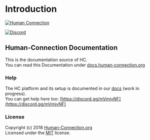# Introduction

 [![Human Connection](https://human-connection.org/wp-content/uploads/2017/11/human-connection-logo.svg)](https://human-connection.org)

 [![Discord](https://img.shields.io/discord/443107904757694465.svg)](https://discord.gg/NgVpvx9)

## Human-Connection Documentation

This is the documentation source of HC.  
 You can read this Documentation under [docs.human-connection.org](https://docs.human-connection.org)  


### Help

The HC platform and its setup is documented in our [docs](https://docs.human-connection.org/) \(work in progress\).  
 You can get help here too: [https://discord.gg/mVmjvNF](https://discord.gg/mVmjvNF)  


### License

Copyright \(c\) 2018 [Human-Connection.org](https://human-connection.org)  
 Licensed under the [MIT](https://github.com/Human-Connection/WebApp/blob/develop/LICENSE.md) license.  


